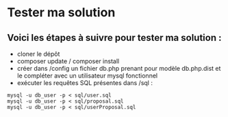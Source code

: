 # Tester ma solution

## Voici les étapes à suivre pour tester ma solution :

- cloner le dépôt
- composer update / composer install
- créer dans /config un fichier db.php prenant pour modèle db.php.dist et le compléter avec un utilisateur mysql fonctionnel
- exécuter les requêtes SQL présentes dans /sql :
```
mysql -u db_user -p < sql/user.sql
mysql -u db_user -p < sql/proposal.sql
mysql -u db_user -p < sql/userProposal.sql
```
